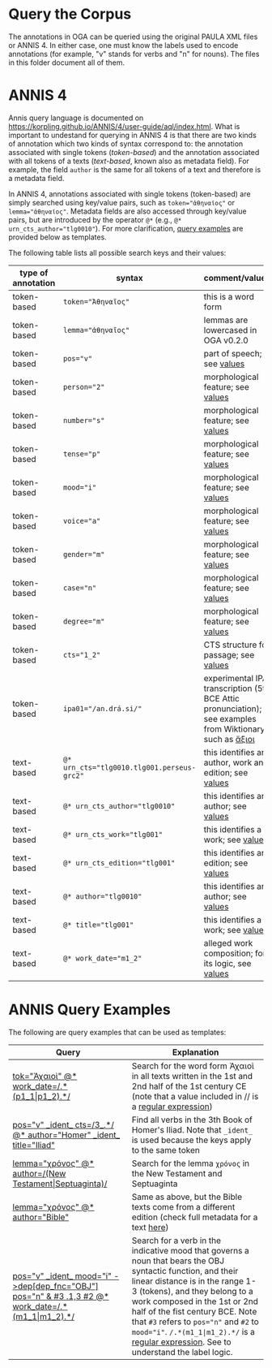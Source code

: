# Query the Corpus

The annotations in OGA can be queried using the original PAULA XML files 
or ANNIS 4. 
In either case, one must know the labels used to encode annotations
(for example, "v" stands for verbs and "n" for nouns). The files in this
folder document all of them.

# ANNIS 4

Annis query language is documented 
on https://korpling.github.io/ANNIS/4/user-guide/aql/index.html. 
What is important to undestand for querying in ANNIS 4
is that there are two
kinds of annotation which two kinds of syntax correspond to: 
the annotation associated with single tokens (*token-based*) and 
the annotation associated with all tokens of a texts (*text-based*, 
known also as metadata field). For example, the field `author`
is the same for all tokens of a text and therefore is a metadata field. 

In ANNIS 4, annotations associated with single tokens (token-based) are simply
searched using key/value pairs, such as `token="ἀθηναῖος"` or 
`lemma="ἀθηναῖος"`. Metadata fields are also accessed through key/value pairs, 
but are introduced by the operator `@*` (e.g., `@* urn_cts_author="tlg0010"`).
For more clarification, [query examples](#annis-query-examples) are provided below as templates.

The following table lists all possible search keys and their values:

|type of annotation|syntax|comment/values|
|-----|-----|-----|
|token-based|`token="Ἀθηναῖος"`|this is a word form|
|token-based|`lemma="ἀθηναῖος"`|lemmas are lowercased in OGA v0.2.0|
|token-based|`pos="v"`|part of speech; see <a href="https://github.com/OperaGraecaAdnotata/OGA/blob/main/query/morphology.md">values</a>|
|token-based|`person="2"`|morphological feature; see <a href="https://github.com/OperaGraecaAdnotata/OGA/blob/main/query/morphology.md">values</a>|
|token-based|`number="s"`|morphological feature; see <a href="https://github.com/OperaGraecaAdnotata/OGA/blob/main/query/morphology.md">values</a>|
|token-based|`tense="p"`|morphological feature; see <a href="https://github.com/OperaGraecaAdnotata/OGA/blob/main/query/morphology.md">values</a>|
|token-based|`mood="i"`|morphological feature; see <a href="https://github.com/OperaGraecaAdnotata/OGA/blob/main/query/morphology.md">values</a>|
|token-based|`voice="a"`|morphological feature; see <a href="https://github.com/OperaGraecaAdnotata/OGA/blob/main/query/morphology.md">values</a>|
|token-based|`gender="m"`|morphological feature; see <a href="https://github.com/OperaGraecaAdnotata/OGA/blob/main/query/morphology.md">values</a>|
|token-based|`case="n"`|morphological feature; see <a href="https://github.com/OperaGraecaAdnotata/OGA/blob/main/query/morphology.md">values</a>|
|token-based|`degree="m"`|morphological feature; see <a href="https://github.com/OperaGraecaAdnotata/OGA/blob/main/query/morphology.md">values</a>|
|token-based|`cts="1_2"`|CTS structure for passage; see <a href="https://github.com/OperaGraecaAdnotata/OGA/blob/main/query/cts_work_date.md">values</a>|
|token-based|`ipa01="/an.drá.si/"`| experimental IPA transcription (5th BCE Attic pronunciation); see examples from Wiktionary, such as <a href="https://en.wiktionary.org/wiki/%E1%BC%84%CE%BE%CE%B9%CE%BF%CE%B9#Ancient_Greek">ἄξιοι</a>| 
|text-based|`@* urn_cts="tlg0010.tlg001.perseus-grc2"`| this identifies an author, work and edition; see <a href="https://github.com/OperaGraecaAdnotata/OGA/blob/main/query/cts_work_date.md">values</a>|
|text-based|`@* urn_cts_author="tlg0010"`| this identifies an author; see <a href="https://github.com/OperaGraecaAdnotata/OGA/blob/main/query/cts_work_date.md">values</a>|
|text-based|`@* urn_cts_work="tlg001"`| this identifies a work; see <a href="https://github.com/OperaGraecaAdnotata/OGA/blob/main/query/cts_work_date.md">values</a>|
|text-based|`@* urn_cts_edition="tlg001"`| this identifies an edition; see <a href="https://github.com/OperaGraecaAdnotata/OGA/blob/main/query/cts_work_date.md">values</a>|
|text-based|`@* author="tlg0010"`| this identifies an author; see <a href="https://github.com/OperaGraecaAdnotata/OGA/blob/main/query/cts_work_date.md">values<a>|
|text-based|`@* title="tlg001"`| this identifies a work; see <a href="https://github.com/OperaGraecaAdnotata/OGA/blob/main/query/cts_work_date.md">values</a>|
|text-based|`@* work_date="m1_2"`| alleged work composition; for its logic, see <a href="https://github.com/OperaGraecaAdnotata/OGA/blob/main/query/cts_work_date.md">values</a>|

# ANNIS Query Examples

The following are query examples that can be used as templates:

<table>
  <thead>
    <tr>
      <th>Query</th>
      <th>Explanation</th>
    </tr>
  </thead>
  <tbody>
<tr>
<td><a href="https://annis.varro.informatik.uni-leipzig.de/?id=b30de80b-7d53-41d4-8304-487bf01dffa7#_q=dG9rPSLhvIjPh86xzrnOv-G9tiIgQCogd29ya19kYXRlPS8uKihwMV8xfHAxXzIpLiov&ql=aql&_c=b2dhX3YwLjIuMF81LG9nYV92MC4yLjBfMyxvZ2FfdjAuMi4wXzQsb2dhX3YwLjIuMF8xLG9nYV92MC4yLjBfMg&cl=5&cr=5&s=0&l=10&">tok="Ἀχαιοὶ" @* work_date=/.*(p1_1|p1_2).*/</a></td>
<td>Search for the word form Ἀχαιοὶ in all texts written in the 1st and 2nd half of the 1st century CE (note that a value included in // is a <a href="https://korpling.github.io/ANNIS/4/user-guide/aql/regex.html">regular expression</a>)</td>
</tr>

<tr>
<td><a href="https://annis.varro.informatik.uni-leipzig.de/?id=d70ea7e5-fcbd-42fc-9c76-6c2eb45c0c40#_q=cG9zPSJ2IiBfaWRlbnRfIGN0cz0vM18uKi8gQCogYXV0aG9yPSJIb21lciIgX2lkZW50XyB0aXRsZT0iSWxpYWQiCg&ql=aql&_c=b2dhX3YwLjIuMF81LG9nYV92MC4yLjBfMyxvZ2FfdjAuMi4wXzQsb2dhX3YwLjIuMF8xLG9nYV92MC4yLjBfMg&cl=5&cr=5&s=0&l=10&">pos="v" _ident_ cts=/3_.*/ @* author="Homer" _ident_ title="Iliad"</a></td>
<td>Find all verbs in the 3th Book of Homer's Iliad. Note that <code>_ident_</code> is
used because the keys apply to the same token</td>
</tr>


<tr>
<td><a href="https://annis.varro.informatik.uni-leipzig.de/?id=71be1461-8388-4f80-b602-3e1f4e914678#_q=bGVtbWE9Is-Hz4HPjM69zr_PgiIgQCogYXV0aG9yPS8oTmV3IFRlc3RhbWVudHxTZXB0dWFnaW50YSkv&ql=aql&_c=b2dhX3YwLjIuMF81LG9nYV92MC4yLjBfMyxvZ2FfdjAuMi4wXzQsb2dhX3YwLjIuMF8xLG9nYV92MC4yLjBfMg&cl=5&cr=5&s=0&l=10&">lemma="χρόνος" @* author=/(New Testament|Septuaginta)/</a></td>
<td>Search for the lemma <code>χρόνος</code> in the New Testament and Septuaginta</td>
</tr>

<tr>
<td><a href="https://annis.varro.informatik.uni-leipzig.de/?id=6f569a32-aa01-4d81-b3f9-72787aa13b07#_q=bGVtbWE9Is-Hz4HPjM69zr_PgiIgQCogYXV0aG9yPSJCaWJsZSI&ql=aql&_c=b2dhX3YwLjIuMF81LG9nYV92MC4yLjBfMyxvZ2FfdjAuMi4wXzQsb2dhX3YwLjIuMF8xLG9nYV92MC4yLjBfMg&cl=5&cr=5&s=0&l=10&">lemma="χρόνος" @* author="Bible"</a></td>
<td>Same as above, but the Bible texts come from a different edition (check full metadata for a text <a href="https://github.com/OperaGraecaAdnotata/OGA/blob/main/urn_cts/texts/urn_cts_plus_date_label.xml">here</a>)</td>
</tr>


<tr>
<td><a href="https://annis.varro.informatik.uni-leipzig.de/?id=6ac1b972-334f-445d-be0c-19dabb8f38fb#_q=cG9zPSJ2IiBfaWRlbnRfIG1vb2Q9ImkiIC0-ZGVwW2RlcF9mbmM9Ik9CSiJdIHBvcz0ibiIgJiAjMyAuMSwzICMyIEAqIHdvcmtfZGF0ZT0vLioobTFfMXxtMV8yKS4qLwo&ql=aql&_c=b2dhX3YwLjIuMF81LG9nYV92MC4yLjBfMyxvZ2FfdjAuMi4wXzQsb2dhX3YwLjIuMF8xLG9nYV92MC4yLjBfMg&cl=5&cr=5&s=0&l=10&">pos="v" _ident_ mood="i" ->dep[dep_fnc="OBJ"] pos="n" & #3 .1,3 #2 @* work_date=/.*(m1_1|m1_2).*/</a></td>
<td>Search for a verb in the indicative mood that governs a noun that bears the OBJ syntactic function, and their
linear distance is in the range 1-3 (tokens), and they belong to a work composed in
the 1st or 2nd half of the fist century BCE. Note that <code>#3</code> refers to <code>pos="n"</code> and
<code>#2</code> to <code>mood="i"</code>. <code>/.*(m1_1|m1_2).*/</code> is a <a href="https://korpling.github.io/ANNIS/4/user-guide/aql/regex.html">regular expression</a>. See to understand the label logic.</td>
</tr>
</tbody>
</table>
